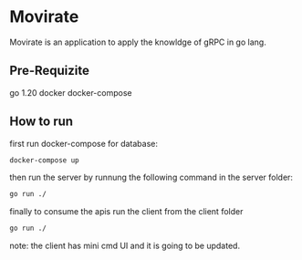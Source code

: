 # Movirate

Movirate is an application to apply the knowldge of gRPC in go lang.

## Pre-Requizite
go 1.20
docker 
docker-compose

## How to run
first run docker-compose for database:
```bash
docker-compose up
```


then run the server by runnung the following command in the server folder:

```bash
go run ./
```
finally to consume the apis run the client from the client folder 

```bash
go run ./
```

note: the client has mini cmd UI and it is going to be updated.
